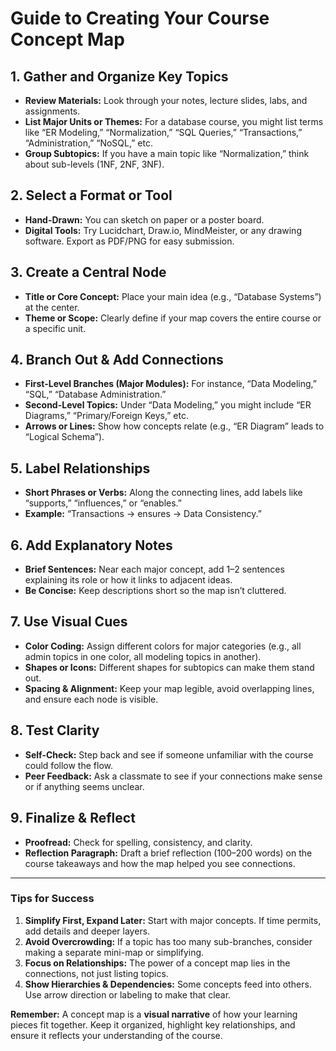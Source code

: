 # Guide to Creating Your Course Concept Map

## 1. Gather and Organize Key Topics
- **Review Materials:** Look through your notes, lecture slides, labs, and assignments.
- **List Major Units or Themes:** For a database course, you might list terms like “ER Modeling,” “Normalization,” “SQL Queries,” “Transactions,” “Administration,” “NoSQL,” etc.
- **Group Subtopics:** If you have a main topic like “Normalization,” think about sub-levels (1NF, 2NF, 3NF).

## 2. Select a Format or Tool
- **Hand-Drawn:** You can sketch on paper or a poster board.
- **Digital Tools:** Try Lucidchart, Draw.io, MindMeister, or any drawing software. Export as PDF/PNG for easy submission.

## 3. Create a Central Node
- **Title or Core Concept:** Place your main idea (e.g., “Database Systems”) at the center.
- **Theme or Scope:** Clearly define if your map covers the entire course or a specific unit.

## 4. Branch Out & Add Connections
- **First-Level Branches (Major Modules):** For instance, “Data Modeling,” “SQL,” “Database Administration.”
- **Second-Level Topics:** Under “Data Modeling,” you might include “ER Diagrams,” “Primary/Foreign Keys,” etc.
- **Arrows or Lines:** Show how concepts relate (e.g., “ER Diagram” leads to “Logical Schema”).

## 5. Label Relationships
- **Short Phrases or Verbs:** Along the connecting lines, add labels like “supports,” “influences,” or “enables.”
- **Example:** “Transactions → ensures → Data Consistency.”

## 6. Add Explanatory Notes
- **Brief Sentences:** Near each major concept, add 1–2 sentences explaining its role or how it links to adjacent ideas.
- **Be Concise:** Keep descriptions short so the map isn’t cluttered.

## 7. Use Visual Cues
- **Color Coding:** Assign different colors for major categories (e.g., all admin topics in one color, all modeling topics in another).
- **Shapes or Icons:** Different shapes for subtopics can make them stand out.
- **Spacing & Alignment:** Keep your map legible, avoid overlapping lines, and ensure each node is visible.

## 8. Test Clarity
- **Self-Check:** Step back and see if someone unfamiliar with the course could follow the flow.
- **Peer Feedback:** Ask a classmate to see if your connections make sense or if anything seems unclear.

## 9. Finalize & Reflect
- **Proofread:** Check for spelling, consistency, and clarity.
- **Reflection Paragraph:** Draft a brief reflection (100–200 words) on the course takeaways and how the map helped you see connections.

---

### Tips for Success
1. **Simplify First, Expand Later:** Start with major concepts. If time permits, add details and deeper layers.
2. **Avoid Overcrowding:** If a topic has too many sub-branches, consider making a separate mini-map or simplifying.
3. **Focus on Relationships:** The power of a concept map lies in the connections, not just listing topics.
4. **Show Hierarchies & Dependencies:** Some concepts feed into others. Use arrow direction or labeling to make that clear.

**Remember:** A concept map is a **visual narrative** of how your learning pieces fit together. Keep it organized, highlight key relationships, and ensure it reflects your understanding of the course.
